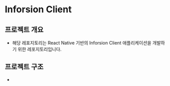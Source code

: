 # Inforsion Client


## 프로젝트 개요
- 해당 레포지토리는 React Native 기반의 Inforsion Client 애플리케이션을 개발하기 위한 레포지토리입니다.


## 프로젝트 구조
- 
